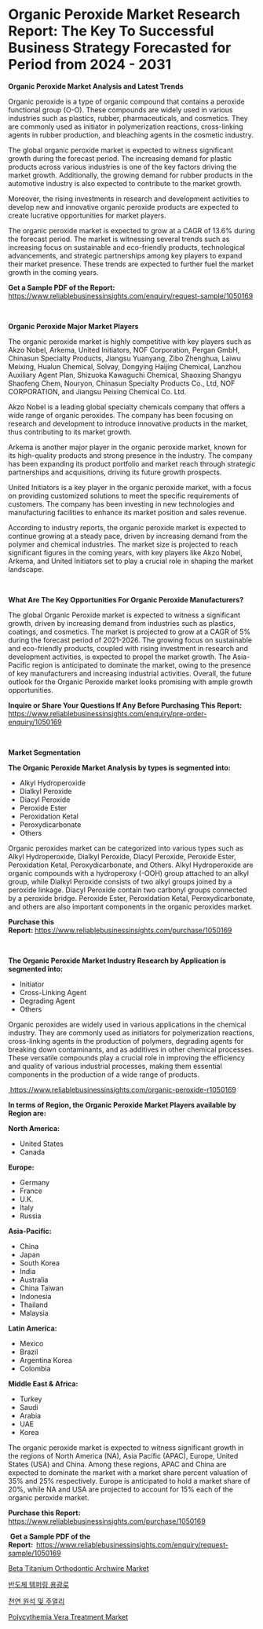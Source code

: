 <p><h1>Organic Peroxide Market Research Report: The Key To Successful Business Strategy Forecasted for Period from 2024 - 2031</h1></p><p><strong>Organic Peroxide Market Analysis and Latest Trends</strong></p>
<p><p>Organic peroxide is a type of organic compound that contains a peroxide functional group (O-O). These compounds are widely used in various industries such as plastics, rubber, pharmaceuticals, and cosmetics. They are commonly used as initiator in polymerization reactions, cross-linking agents in rubber production, and bleaching agents in the cosmetic industry.</p><p>The global organic peroxide market is expected to witness significant growth during the forecast period. The increasing demand for plastic products across various industries is one of the key factors driving the market growth. Additionally, the growing demand for rubber products in the automotive industry is also expected to contribute to the market growth.</p><p>Moreover, the rising investments in research and development activities to develop new and innovative organic peroxide products are expected to create lucrative opportunities for market players.</p><p>The organic peroxide market is expected to grow at a CAGR of 13.6% during the forecast period. The market is witnessing several trends such as increasing focus on sustainable and eco-friendly products, technological advancements, and strategic partnerships among key players to expand their market presence. These trends are expected to further fuel the market growth in the coming years.</p></p>
<p><strong>Get a Sample PDF of the Report:&nbsp;</strong> <a href="https://www.reliablebusinessinsights.com/enquiry/request-sample/1050169">https://www.reliablebusinessinsights.com/enquiry/request-sample/1050169</a></p>
<p>&nbsp;</p>
<p><strong>Organic Peroxide Major Market Players</strong></p>
<p><p>The organic peroxide market is highly competitive with key players such as Akzo Nobel, Arkema, United Initiators, NOF Corporation, Pergan GmbH, Chinasun Specialty Products, Jiangsu Yuanyang, Zibo Zhenghua, Laiwu Meixing, Hualun Chemical, Solvay, Dongying Haijing Chemical, Lanzhou Auxiliary Agent Plan, Shizuoka Kawaguchi Chemical, Shaoxing Shangyu Shaofeng Chem, Nouryon, Chinasun Specialty Products Co., Ltd, NOF CORPORATION, and Jiangsu Peixing Chemical Co. Ltd.</p><p>Akzo Nobel is a leading global specialty chemicals company that offers a wide range of organic peroxides. The company has been focusing on research and development to introduce innovative products in the market, thus contributing to its market growth.</p><p>Arkema is another major player in the organic peroxide market, known for its high-quality products and strong presence in the industry. The company has been expanding its product portfolio and market reach through strategic partnerships and acquisitions, driving its future growth prospects.</p><p>United Initiators is a key player in the organic peroxide market, with a focus on providing customized solutions to meet the specific requirements of customers. The company has been investing in new technologies and manufacturing facilities to enhance its market position and sales revenue.</p><p>According to industry reports, the organic peroxide market is expected to continue growing at a steady pace, driven by increasing demand from the polymer and chemical industries. The market size is projected to reach significant figures in the coming years, with key players like Akzo Nobel, Arkema, and United Initiators set to play a crucial role in shaping the market landscape.</p></p>
<p>&nbsp;</p>
<p><strong>What Are The Key Opportunities For Organic Peroxide Manufacturers?</strong></p>
<p><p>The global Organic Peroxide market is expected to witness a significant growth, driven by increasing demand from industries such as plastics, coatings, and cosmetics. The market is projected to grow at a CAGR of 5% during the forecast period of 2021-2026. The growing focus on sustainable and eco-friendly products, coupled with rising investment in research and development activities, is expected to propel the market growth. The Asia-Pacific region is anticipated to dominate the market, owing to the presence of key manufacturers and increasing industrial activities. Overall, the future outlook for the Organic Peroxide market looks promising with ample growth opportunities.</p></p>
<p><strong>Inquire or Share Your Questions If Any Before Purchasing This Report:</strong> <a href="https://www.reliablebusinessinsights.com/enquiry/pre-order-enquiry/1050169">https://www.reliablebusinessinsights.com/enquiry/pre-order-enquiry/1050169</a></p>
<p>&nbsp;</p>
<p><strong>Market Segmentation</strong></p>
<p><strong>The Organic Peroxide Market Analysis by types is segmented into:</strong></p>
<p><ul><li>Alkyl Hydroperoxide</li><li>Dialkyl Peroxide</li><li>Diacyl Peroxide</li><li>Peroxide Ester</li><li>Peroxidation Ketal</li><li>Peroxydicarbonate</li><li>Others</li></ul></p>
<p><p>Organic peroxides market can be categorized into various types such as Alkyl Hydroperoxide, Dialkyl Peroxide, Diacyl Peroxide, Peroxide Ester, Peroxidation Ketal, Peroxydicarbonate, and Others. Alkyl Hydroperoxide are organic compounds with a hydroperoxy (-OOH) group attached to an alkyl group, while Dialkyl Peroxide consists of two alkyl groups joined by a peroxide linkage. Diacyl Peroxide contain two carbonyl groups connected by a peroxide bridge. Peroxide Ester, Peroxidation Ketal, Peroxydicarbonate, and others are also important components in the organic peroxides market.</p></p>
<p><strong>Purchase this Report:&nbsp;</strong><a href="https://www.reliablebusinessinsights.com/purchase/1050169">https://www.reliablebusinessinsights.com/purchase/1050169</a></p>
<p>&nbsp;</p>
<p><strong>The Organic Peroxide Market Industry Research by Application is segmented into:</strong></p>
<p><ul><li>Initiator</li><li>Cross-Linking Agent</li><li>Degrading Agent</li><li>Others</li></ul></p>
<p><p>Organic peroxides are widely used in various applications in the chemical industry. They are commonly used as initiators for polymerization reactions, cross-linking agents in the production of polymers, degrading agents for breaking down contaminants, and as additives in other chemical processes. These versatile compounds play a crucial role in improving the efficiency and quality of various industrial processes, making them essential components in the production of a wide range of products.</p></p>
<p><a href="https://www.reliablebusinessinsights.com/organic-peroxide-r1050169">&nbsp;https://www.reliablebusinessinsights.com/organic-peroxide-r1050169</a></p>
<p><strong>In terms of Region, the Organic Peroxide Market Players available by Region are:</strong></p>
<p>
    <p> <strong> North America: </strong>
        <ul>
            <li>United States</li>
            <li>Canada</li>
        </ul>
        </p> 
    <p> <strong> Europe: </strong>
        <ul>
            <li>Germany</li>
            <li>France</li>
            <li>U.K.</li>
            <li>Italy</li>
            <li>Russia</li>
        </ul>
        </p> 
    <p> <strong> Asia-Pacific: </strong>
        <ul>
            <li>China</li>
            <li>Japan</li>
            <li>South Korea</li>
            <li>India</li>
            <li>Australia</li>
            <li>China Taiwan</li>
            <li>Indonesia</li>
            <li>Thailand</li>
            <li>Malaysia</li>
        </ul>
        </p> 
    <p> <strong> Latin America: </strong>
        <ul>
            <li>Mexico</li>
            <li>Brazil</li>
            <li>Argentina Korea</li>
            <li>Colombia</li>
        </ul>
        </p> 
    <p> <strong> Middle East & Africa: </strong>
        <ul>
            <li>Turkey</li>
            <li>Saudi</li>
            <li>Arabia</li>
            <li>UAE</li>
            <li>Korea</li>
        </ul>
    </p>
    </p>
<p><p>The organic peroxide market is expected to witness significant growth in the regions of North America (NA), Asia Pacific (APAC), Europe, United States (USA) and China. Among these regions, APAC and China are expected to dominate the market with a market share percent valuation of 35% and 25% respectively. Europe is anticipated to hold a market share of 20%, while NA and USA are projected to account for 15% each of the organic peroxide market.</p></p>
<p><strong>Purchase this Report: </strong><a href="https://www.reliablebusinessinsights.com/purchase/1050169">https://www.reliablebusinessinsights.com/purchase/1050169</a></p>
<p>&nbsp;<strong>Get a Sample PDF of the Report:&nbsp;&nbsp;</strong><a href="https://www.reliablebusinessinsights.com/enquiry/request-sample/1050169">https://www.reliablebusinessinsights.com/enquiry/request-sample/1050169</a></p>
<p><strong></strong></p>
<p><p><a href="https://www.linkedin.com/pulse/beta-titanium-orthodontic-archwire-market-size-outlook-forecast-rzcuc">Beta Titanium Orthodontic Archwire Market</a></p><p><a href="https://medium.com/@indraardiyanto91_38207/%EB%B0%98%EB%8F%84%EC%B2%B4-%EA%B2%BD%ED%99%94%EB%A1%9C-%EC%8B%9C%EC%9E%A5-%EC%A0%90%EC%9C%A0%EC%9C%A8-%EB%B0%8F-%EC%83%88%EB%A1%9C%EC%9A%B4-%ED%8A%B8%EB%A0%8C%EB%93%9C-%EB%B6%84%EC%84%9D-%EC%A2%85%EB%A5%98-%EC%9D%91%EC%9A%A9-%EC%B5%9C%EC%A2%85-%EC%82%AC%EC%9A%A9-%EB%B0%8F-2024%EB%85%84%EB%B6%80%ED%84%B0-2031%EB%85%84%EA%B9%8C%EC%A7%80%EC%9D%98-%EC%98%88%EC%B8%A1%EC%9D%84-%ED%86%B5%ED%95%B4-fbfa5e34382e">반도체 템퍼링 용광로</a></p><p><a href="https://medium.com/@indraardiyanto91_38207/%EC%84%B8%EA%B3%84-%EC%9E%90%EC%97%B0-%EB%B3%B4%EC%84%9D-%EB%B0%8F-%EB%B3%B4%EC%84%9D%EB%A5%98-%EC%82%B0%EC%97%85-%EC%9C%A0%ED%98%95-%EC%9D%91%EC%9A%A9-%EB%B6%84%EC%95%BC-%EC%8B%9C%EC%9E%A5-%EC%B0%B8%EA%B0%80%EC%9E%90-%EC%A7%80%EC%97%AD-%EC%84%B1%EC%9E%A5-%EB%B6%84%EC%84%9D-%EB%B0%8F-%EB%AF%B8%EB%9E%98-%EC%8B%9C%EB%82%98%EB%A6%AC%EC%98%A4-2024-2031-108aa0a0f0c6">천연 원석 및 주얼리</a></p><p><a href="https://www.linkedin.com/pulse/polycythemia-vera-treatment-market-comprehensive-assessment-zxd8f">Polycythemia Vera Treatment Market</a></p></p>